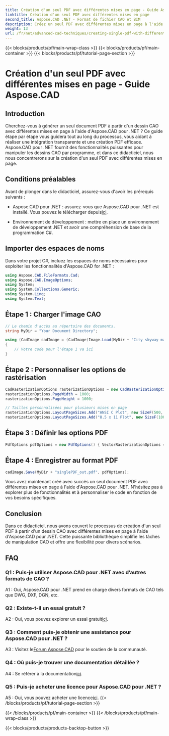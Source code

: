 ```yaml
---
title: Création d'un seul PDF avec différentes mises en page - Guide Aspose.CAD
linktitle: Création d'un seul PDF avec différentes mises en page
second_title: Aspose.CAD .NET - Format de fichier CAO et BIM
description: Créez un seul PDF avec différentes mises en page à l'aide d'Aspose.CAD pour .NET. Suivez notre guide étape par étape pour une intégration transparente et une génération efficace de PDF.
weight: 13
url: /fr/net/advanced-cad-techniques/creating-single-pdf-with-different-layouts/
---
```


{{< blocks/products/pf/main-wrap-class >}}
{{< blocks/products/pf/main-container >}}
{{< blocks/products/pf/tutorial-page-section >}}

# Création d'un seul PDF avec différentes mises en page - Guide Aspose.CAD

## Introduction

Cherchez-vous à générer un seul document PDF à partir d'un dessin CAO avec différentes mises en page à l'aide d'Aspose.CAD pour .NET ? Ce guide étape par étape vous guidera tout au long du processus, vous aidant à réaliser une intégration transparente et une création PDF efficace. Aspose.CAD pour .NET fournit des fonctionnalités puissantes pour manipuler les dessins CAO par programme, et dans ce didacticiel, nous nous concentrerons sur la création d'un seul PDF avec différentes mises en page.

## Conditions préalables

Avant de plonger dans le didacticiel, assurez-vous d'avoir les prérequis suivants :

-  Aspose.CAD pour .NET : assurez-vous que Aspose.CAD pour .NET est installé. Vous pouvez le télécharger depuis[ici](https://releases.aspose.com/cad/net/).

- Environnement de développement : mettre en place un environnement de développement .NET et avoir une compréhension de base de la programmation C#.

## Importer des espaces de noms

Dans votre projet C#, incluez les espaces de noms nécessaires pour exploiter les fonctionnalités d'Aspose.CAD for .NET :

```csharp
using Aspose.CAD.FileFormats.Cad;
using Aspose.CAD.ImageOptions;
using System;
using System.Collections.Generic;
using System.Linq;
using System.Text;
```

## Étape 1 : Charger l'image CAO

```csharp
// Le chemin d'accès au répertoire des documents.
string MyDir = "Your Document Directory";

using (CadImage cadImage = (CadImage)Image.Load(MyDir + "City skyway map.dwg"))
{
    // Votre code pour l'étape 1 va ici
}
```

## Étape 2 : Personnaliser les options de rastérisation

```csharp
CadRasterizationOptions rasterizationOptions = new CadRasterizationOptions();
rasterizationOptions.PageWidth = 1000;
rasterizationOptions.PageHeight = 1000;

// Tailles personnalisées pour plusieurs mises en page
rasterizationOptions.LayoutPageSizes.Add("ANSI C Plot", new SizeF(500, 1000));
rasterizationOptions.LayoutPageSizes.Add("8.5 x 11 Plot", new SizeF(1000, 100));
```

## Étape 3 : Définir les options PDF

```csharp
PdfOptions pdfOptions = new PdfOptions() { VectorRasterizationOptions = rasterizationOptions };
```

## Étape 4 : Enregistrer au format PDF

```csharp
cadImage.Save(MyDir + "singlePDF_out.pdf", pdfOptions);
```

Vous avez maintenant créé avec succès un seul document PDF avec différentes mises en page à l'aide d'Aspose.CAD pour .NET. N'hésitez pas à explorer plus de fonctionnalités et à personnaliser le code en fonction de vos besoins spécifiques.

## Conclusion

Dans ce didacticiel, nous avons couvert le processus de création d'un seul PDF à partir d'un dessin CAO avec différentes mises en page à l'aide d'Aspose.CAD pour .NET. Cette puissante bibliothèque simplifie les tâches de manipulation CAO et offre une flexibilité pour divers scénarios.

## FAQ

### Q1 : Puis-je utiliser Aspose.CAD pour .NET avec d’autres formats de CAO ?

A1 : Oui, Aspose.CAD pour .NET prend en charge divers formats de CAO tels que DWG, DXF, DGN, etc.

### Q2 : Existe-t-il un essai gratuit ?

 A2 : Oui, vous pouvez explorer un essai gratuit[ici](https://releases.aspose.com/).

### Q3 : Comment puis-je obtenir une assistance pour Aspose.CAD pour .NET ?

 A3 : Visitez le[Forum Aspose.CAD](https://forum.aspose.com/c/cad/19) pour le soutien de la communauté.

### Q4 : Où puis-je trouver une documentation détaillée ?

 A4 : Se référer à la documentation[ici](https://reference.aspose.com/cad/net/).

### Q5 : Puis-je acheter une licence pour Aspose.CAD pour .NET ?

 A5 : Oui, vous pouvez acheter une licence[ici](https://purchase.aspose.com/buy).
{{< /blocks/products/pf/tutorial-page-section >}}

{{< /blocks/products/pf/main-container >}}
{{< /blocks/products/pf/main-wrap-class >}}

{{< blocks/products/products-backtop-button >}}

